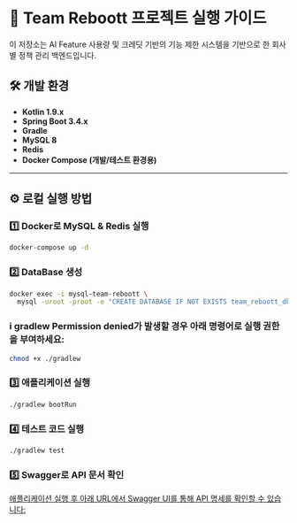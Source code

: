 # 🧪 Team Reboott 프로젝트 실행 가이드

이 저장소는 AI Feature 사용량 및 크레딧 기반의 기능 제한 시스템을 기반으로 한 회사별 정책 관리 백엔드입니다.

## 🛠️ 개발 환경

- **Kotlin 1.9.x**
- **Spring Boot 3.4.x**
- **Gradle**
- **MySQL 8**
- **Redis**
- **Docker Compose (개발/테스트 환경용)**

---

## ⚙️ 로컬 실행 방법

### 1️⃣ Docker로 MySQL & Redis 실행

```bash
docker-compose up -d
```

### 2️⃣ DataBase 생성
```bash
docker exec -i mysql-team-reboott \
  mysql -uroot -proot -e "CREATE DATABASE IF NOT EXISTS team_reboott_db; CREATE DATABASE IF NOT EXISTS test;"
```

### ℹ️ gradlew Permission denied가 발생할 경우 아래 명령어로 실행 권한을 부여하세요:

```bash
chmod +x ./gradlew
```

### 3️⃣ 애플리케이션 실행
```bash
./gradlew bootRun
```

### 4️⃣ 테스트 코드 실행
```bash
./gradlew test
```

### 5️⃣ Swagger로 API 문서 확인

[애플리케이션 실행 후 아래 URL에서 Swagger UI를 통해 API 명세를 확인할 수 있습니다:](http://localhost:8080/swagger-ui/index.html)